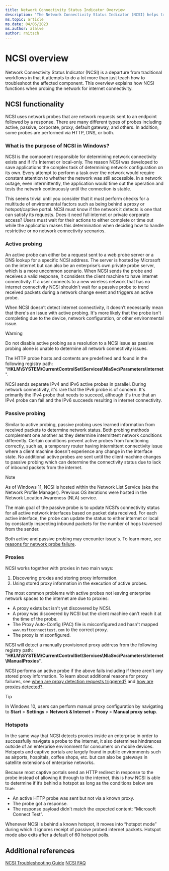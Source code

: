 ```yaml
---
title: Network Connectivity Status Indicator Overview
description: 'The Network Connectivity Status Indicator (NCSI) helps troubleshoot connectivity issues via network probing methods.'
ms.topic: article
ms.date: 04/06/2023
ms.author: alalve
author: rnitsch
---
```


# NCSI overview

Network Connectivity Status Indicator (NCSI) is a departure from traditional workflows in that it attempts to do a lot more than just teach how to troubleshoot the affected component. This overview explains how NCSI functions when probing the network for internet connectivity.

## NCSI functionality

NCSI uses network probes that are network requests sent to an endpoint followed by a response. There are many different types of probes including active, passive, corporate, proxy, default gateway, and others. In addition, some probes are performed via HTTP, DNS, or both.

### What is the purpose of NCSI in Windows?

NCSI is the component responsible for determining network connectivity exists and if it's Internet or local-only. The reason NCSI was developed to save applications the complex task of determining network configuration on its own. Every attempt to perform a task over the network would require constant attention to whether the network was still accessible. In a network outage, even intermittently, the application would time out the operation and tests the network continuously until the connection is stable.

This seems trivial until you consider that it must perform checks for a multitude of environmental factors such as being behind a proxy or hotspot/captive portal. NCSI must know if the network it detects is one that can satisfy its requests. Does it need full internet or private corporate access? Users must wait for their actions to either complete or time out while the application makes this determination when deciding how to handle restrictive or no network connectivity scenarios.

### Active probing

An active probe can either be a request sent to a web probe server or a DNS lookup for a specific NCSI address. The server is hosted by Microsoft on the internet but can also be an enterprise’s own private probe server, which is a more uncommon scenario. When NCSI sends the probe and receives a valid response, it considers the client machine to have internet connectivity. If a user connects to a new wireless network that has no internet connectivity NCSI shouldn't wait for a passive probe to trend received packets during a network change event and triggers an active probe.

When NCSI doesn’t detect internet connectivity, it doesn’t necessarily mean that there's an issue with active probing. It's more likely that the probe isn't completing due to the device, network configuration, or other environmental issue.

> [!WARNING]
> Do not disable active probing as a resolution to a NCSI issue as passive probing alone is unable to determine all network connectivity issues.

The HTTP probe hosts and contents are predefined and found in the following registry path: "**HKLM\SYSTEM\CurrentControlSet\Services\NlaSvc\Parameters\Internet**".

NCSI sends separate IPv4 and IPv6 active probes in parallel. During network connectivity, it's rare that the IPv6 probe is of concern. It's primarily the IPv4 probe that needs to succeed, although it's true that an IPv4 probe can fail and the IPv6 succeeds resulting in internet connectivity.

### Passive probing

Similar to active probing, passive probing uses learned information from received packets to determine network status. Both probing methods complement one another as they determine intermittent network conditions differently. Certain conditions prevent active probes from functioning correctly, such as, a temporary router having intermittent connectivity issue where a client machine doesn't experience any change in the interface state. No additional active probes are sent until the client machine changes to passive probing which can determine the connectivity status due to lack of inbound packets from the internet.

> [!NOTE]
> As of Windows 11, NCSI is hosted within the Network List Service (aka the Network Profile Manager). Previous OS iterations were hosted in the Network Location Awareness (NLA) service.

The main goal of the passive probe is to update NCSI’s connectivity status for all active network interfaces based on packet data received. For each active interface, the probe can update the status to either internet or local by constantly inspecting inbound packets for the number of hops traversed from the sender.

Both active and passive probing may encounter issue's. To learn more, see [reasons for network probe failure](ncsi-frequently-asked-questions.md#reasons-for-network-probe-failure).

### Proxies

NCSI works together with proxies in two main ways:

1. Discovering proxies and storing proxy information.
1. Using stored proxy information in the execution of active probes.

 The most common problems with active probes not leaving enterprise network spaces to the internet are due to proxies:

- A proxy exists but isn't yet discovered by NCSI.
- A proxy was discovered by NCSI but the client machine can't reach it at the time of the probe.
- The Proxy Auto-Config (PAC) file is misconfigured and hasn't mapped `www.msftconnecttest.com` to the correct proxy.
- The proxy is misconfigured.

NCSI will detect a manually provisioned proxy address from the following registry path: "**HKLM\SYSTEM\CurrentControlSet\Services\NlaSvc\Parameters\Internet\ManualProxies**".

NCSI performs an active probe if the above fails including if there aren't any stored proxy information. To learn about additional reasons for proxy failures, see [when are proxy detection requests triggered?](ncsi-frequently-asked-questions.md#when-are-proxy-detection-requests-triggered?) and [how are proxies detected?](ncsi-frequently-asked-questions.md#how-are-proxies-detected?).

> [!TIP]
> In Windows 10, users can perform manual proxy configuration by navigating to **Start** > **Settings** > **Network & Internet** > **Proxy** > **Manual proxy setup**.

### Hotspots

In the same way that NCSI detects proxies inside an enterprise in order to successfully navigate a probe to the internet, it also determines hindrances outside of an enterprise environment for consumers on mobile devices. Hotspots and captive portals are largely found in public environments such as airports, hospitals, coffee shops, etc. but can also be gateways in satellite extensions of enterprise networks.

Because most captive portals send an HTTP redirect in response to the probe instead of allowing it through to the internet, this is how NCSI is able to determine if it’s behind a hotspot as long as the conditions below are true:

- An active HTTP probe was sent but not via a known proxy.
- The probe got a response.
- The response payload didn't match the expected content: “Microsoft Connect Test”.

Whenever NCSI is behind a known hotspot, it moves into “hotspot mode” during which it ignores receipt of passive probed internet packets. Hotspot mode also exits after a default of 60 hotspot polls.

## Additional references

[NCSI Troubleshooting Guide](ncsi-troubleshooting-guide.md)
[NCSI FAQ](ncsi-frequently-asked-questions.md)
